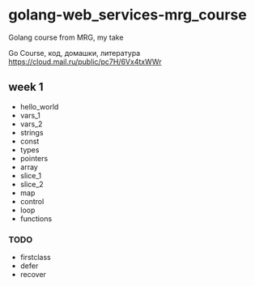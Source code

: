# golang-web_services-mrg_course
Golang course from MRG, my take

Go Course, код, домашки, литература
https://cloud.mail.ru/public/pc7H/6Vx4txWWr

## week 1
- hello_world
- vars_1
- vars_2
- strings
- const
- types
- pointers
- array
- slice_1
- slice_2
- map
- control
- loop
- functions

### TODO
- firstclass
- defer
- recover
